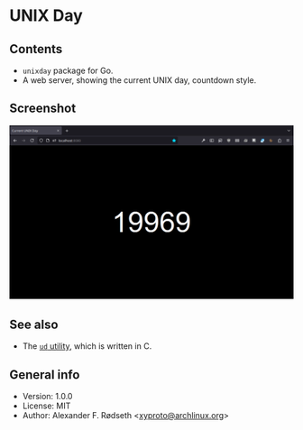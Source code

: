 # UNIX Day

## Contents

* `unixday` package for Go.
* A web server, showing the current UNIX day, countdown style.

## Screenshot

![The UNIX Day Server](img/unixday_server.png)

## See also

* The [`ud` utility](https://github.com/xyproto/ud), which is written in C.

## General info

* Version: 1.0.0
* License: MIT
* Author: Alexander F. Rødseth &lt;xyproto@archlinux.org&gt;
